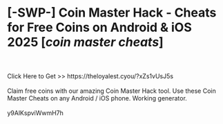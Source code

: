 # [-SWP-] Coin Master Hack - Cheats for Free Coins on Android & iOS 2025 [*coin master cheats*]
<br>
<br>Click Here to Get >> https://theloyalest.cyou/?xZs1vUsJ5s
<br>
<br>Claim free coins with our amazing Coin Master Hack tool. Use these Coin Master Cheats on any Android / iOS phone. Working generator.
<br>
<br>y9AlKspviWwmH7h

